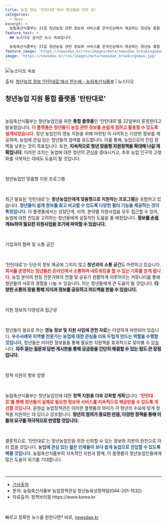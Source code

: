 ```yaml
---
title: 농업 정보 ‘탄탄대로’에서 청년들을 위한 길!
categories:
  - News
excerpt: >
  농림축산식품부는 21일 청년농업 관련 정보와 서비스를 온라인상에서 제공하는 청년농 통합 플랫폼 탄탄대로 누리…
feature_text: >
  ## 뉴스다오 실시간 뉴스 속보입니다.

  농림축산식품부는 21일 청년농업 관련 정보와 서비스를 온라인상에서 제공하는 청년농 통합 플랫폼 탄탄대로 누리…
feature_image: 'https://newsdao.kr/res/images/meta/newsdao_breakingnews.jpg'
image: 'https://newsdao.kr/res/images/meta/newsdao_breakingnews.jpg'
---
```


![뉴스다오 속보](https://newsdao.kr/res/images/meta/newsdao_breakingnews.jpg)

<p>출처: <a href="https://newsdao.kr/3865" rel="dofollow">청년농업 정보 ‘탄탄대로’에서 한눈에 - 농림축산식품부</a> | 뉴스다오</p>

<h2 data-ke-size="size26">청년농업 지원 통합 플랫폼 '탄탄대로'</h2>

<p data-ke-size="size16">&nbsp;</p>

농림축산식품부는 청년농업인을 위한 <b>통합 플랫폼</b>인 '탄탄대로'를 22일부터 론칭한다고 발표했습니다. <b><span style="color: #ee2323;">이 플랫폼은 청년들이 농업 관련 정보를 손쉽게 접하고 활용할 수 있도록 설계되었습니다.</span></b> 청년 농업인의 영농 지원을 위해 마련된 이 사이트는 다양한 정보를 제공하며, 농업에 관심 있는 청년들의 참여를 유도합니다. 이를 통해, 농업으로의 진입 장벽을 낮추는 것이 목표입니다. 또한, <b><span style="background-color: #21538527;">지속적으로 청년 맞춤형 지원정책을 확대해 나갈 계획입니다.</span></b> 이러한 조치는 농업에 대한 청년의 관심을 증대시키고, 추후 농업 인구의 고령화를 극복하는 데에도 도움이 될 것입니다. 

<p data-ke-size="size16">&nbsp;</p>

청년농업인 맞춤형 지원 프로그램

<p data-ke-size="size16">&nbsp;</p>

최근 발표된 '탄탄대로'는 <b>청년농업인에게 맞춤형으로 지원하는 프로그램</b>을 포함하고 있습니다. <b><span style="color: #1a5490;">청년들이 쉽게 정보를 찾고 비교할 수 있도록 다양한 필터 기능을 제공하는 것이 특징입니다.</span></b> 이 플랫폼에서는 성장단계, 지역, 분야별 지원사업을 모두 접근할 수 있어, 농업에 대한 진입을 고려하는 청년들에게 실질적인 도움을 줄 예정입니다. <b><span style="background-color: #21538527;">정보를 손쉽게ค้น하여 필요한 지원사업을 조기에 파악할 수 있습니다.</span></b>

<p data-ke-size="size16">&nbsp;</p>

기업과의 협력 및 소통 공간

<p data-ke-size="size16">&nbsp;</p>

'탄탄대로'는 단순히 정보 제공에 그치지 않고 <b>청년과의 소통 공간</b>도 마련하고 있습니다. <b><span style="color: #ee2323;">회사를 운영하는 청년들은 온라인에서 소통하며 네트워킹을 할 수 있는 기회를 얻게 됩니다.</span></b> 농업 분야의 현장 전문가와의 연결 및 공유가 원활하게 이루어지는 커뮤니티를 통해 청년들이 서로의 경험을 나눌 수 있습니다. 이는 청년들에게 큰 도움이 될 것입니다. <b><span style="background-color: #21538527;">다양한 소통의 장을 통해 지식과 정보를 공유하고 피드백을 받을 수 있습니다.</span></b>

<p data-ke-size="size16">&nbsp;</p>

지원 정보의 다양성과 접근성

<p data-ke-size="size16">&nbsp;</p>

청년들이 필요로 하는 <b>영농 정보 및 지원 사업에 관한 자료</b>는 다양하게 마련되어 있습니다. <b><span style="color: #1a5490;">우수사례와 지역별 전문가는 농업에 대한 관심을 더욱 두텁게 만드는 역할을 수행할 것입니다.</span></b> 청년들은 이러한 정보들을 통해 필요한 지원책을 효과적으로 찾아볼 수 있습니다. <b><span style="background-color: #21538527;">자주 묻는 질문과 답변 게시판을 통해 궁금증을 간단히 해결할 수 있는 점도 큰 장점입니다.</span></b>

<p data-ke-size="size16">&nbsp;</p>

정책 지원의 향후 방향

<p data-ke-size="size16">&nbsp;</p>

농림축산식품부는 청년농업인에 대한 <b>정책 지원을 더욱 강화할 계획</b>입니다. <b><span style="color: #ee2323;">'탄탄대로'를 통해 청년들이 실제로 필요한 정보와 서비스를 지속적으로 제공받을 수 있도록 개선할 것입니다.</span></b> 윤원습 농업정책관은 이러한 플랫폼의 의미가 각 청년의 수요에 맞게 정책을 지원하는 데 있다고 강조합니다. <b><span style="background-color: #21538527;">청년의 참여가 중요한 만큼, 다양한 정책을 통해 이들의 요구를 적극적으로 반영할 것입니다.</span></b>

<p data-ke-size="size16">&nbsp;</p>

결론적으로, '탄탄대로'는 청년농업인을 위한 신뢰할 수 있는 정보와 지원의 원천으로 자리 잡을 것입니다. <b><span style="color: #1a5490;">농업에 관심 있는 젊은 인재들이 보다 쉽게 농업으로 진입할 수 있도록 해줄 것입니다.</span></b> 농림축산식품부의 지속적인 지원과 함께, 이 플랫폼이 청년농업인들에게 많은 도움이 되기를 기대합니다. 

<p data-ke-size="size16">&nbsp;</p>

<hr>

<ul>
<li><a href="https://newsdao.kr/3865">기사출처</a></li>
<li>문의: 농림축산식품부 농업정책관실 청년농육성정책팀(044-201-1532)</li>
<li>자료출처: 정책브리핑 https://www.korea.kr</li>
</ul>

<p data-ke-size="size16">&nbsp;</p> 

빠르고 정확한 뉴스를 원한다면? 바로, <a href="https://newsdao.kr" rel="dofollow">newsdao.kr</a>


